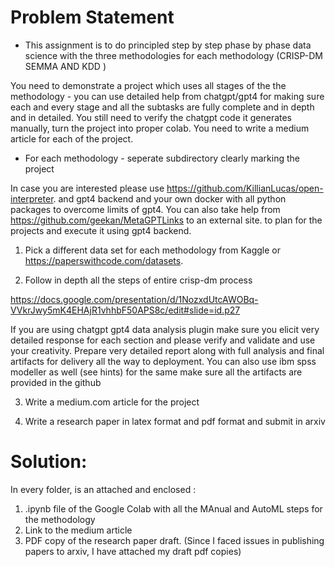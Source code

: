 # Problem Statement

*  This assignment is to do principled step by step phase by phase data science with the three methodologies for each methodology (CRISP-DM SEMMA AND KDD )

You need to demonstrate a project which uses all stages of the the methodology - you can use detailed help from chatgpt/gpt4 for making sure each and every stage and all the subtasks are fully complete and in depth and in detailed. You still need to verify the chatgpt code it generates manually, turn the project into proper colab. You need to write a medium article for each of the project. 

* For each methodology - seperate subdirectory clearly marking the project

In case you are interested please use https://github.com/KillianLucas/open-interpreter. and gpt4 backend and your own docker with all python packages to overcome limits of gpt4. You can also take help from https://github.com/geekan/MetaGPTLinks to an external site. to plan for the projects and execute it using gpt4 backend.

1. Pick a different data set for each methodology from Kaggle or https://paperswithcode.com/datasets.

2.  Follow in depth all the steps of entire crisp-dm process

https://docs.google.com/presentation/d/1NozxdUtcAWOBq-VVkrJwy5mK4EHAjR1vhhbF50APS8c/edit#slide=id.p27

If you are using chatgpt gpt4 data analysis plugin make sure you elicit very detailed response for each section and please verify and validate and use your creativity. Prepare very detailed report along with full analysis and final artifacts for delivery all the way to deployment. You can also use ibm spss modeller as well (see hints) for the same make sure all the artifacts are provided in the github

3. Write a medium.com article for the project

4. Write a research paper in latex format and pdf format and submit in arxiv



# Solution:
In every folder, is an attached and enclosed :
1. .ipynb file of the Google Colab with all the MAnual and AutoML steps for the methodology
2. Link to the medium article
3. PDF copy of the research paper draft. (Since I faced issues in publishing papers to arxiv, I have attached my draft pdf copies)

 
